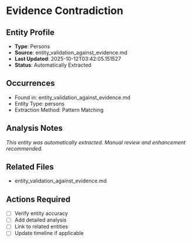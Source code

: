 # Evidence Contradiction

## Entity Profile
- **Type**: Persons
- **Source**: entity_validation_against_evidence.md
- **Last Updated**: 2025-10-12T03:42:05.151527
- **Status**: Automatically Extracted

## Occurrences
- Found in: entity_validation_against_evidence.md
- Entity Type: persons
- Extraction Method: Pattern Matching

## Analysis Notes
*This entity was automatically extracted. Manual review and enhancement recommended.*

## Related Files
- entity_validation_against_evidence.md

## Actions Required
- [ ] Verify entity accuracy
- [ ] Add detailed analysis
- [ ] Link to related entities
- [ ] Update timeline if applicable
